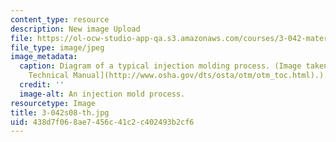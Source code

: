 ```yaml
---
content_type: resource
description: New image Upload
file: https://ol-ocw-studio-app-qa.s3.amazonaws.com/courses/3-042-materials-project-laboratory-spring-2008/438d7f068ae7456c41c2c402493b2cf6_3-042s08-th.jpg
file_type: image/jpeg
image_metadata:
  caption: Diagram of a typical injection molding process. (Image taken from the [OSHA
    Technical Manual](http://www.osha.gov/dts/osta/otm/otm_toc.html).)
  credit: ''
  image-alt: An injection mold process.
resourcetype: Image
title: 3-042s08-th.jpg
uid: 438d7f06-8ae7-456c-41c2-c402493b2cf6
---
```

